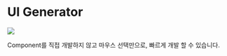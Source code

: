# UI Generator

![](https://uigenerator.org/ui/00000.png)

Component를 직접 개발하지 않고 마우스 선택만으로,
빠르게 개발 할 수 있습니다.